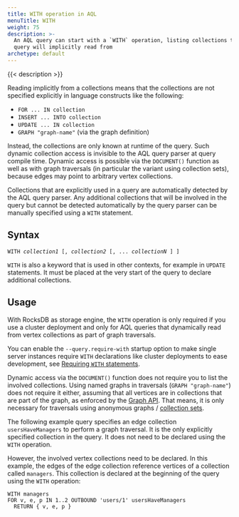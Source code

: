 ```yaml
---
title: WITH operation in AQL
menuTitle: WITH
weight: 75
description: >-
  An AQL query can start with a `WITH` operation, listing collections that the
  query will implicitly read from
archetype: default
---
```

{{< description >}}

Reading implicitly from a collections means that the collections are not
specified explicitly in language constructs like the following:

- `FOR ... IN collection`
- `INSERT ... INTO collection`
- `UPDATE ... IN collection`
- `GRAPH "graph-name"` (via the graph definition)

Instead, the collections are only known at runtime of the query. Such dynamic
collection access is invisible to the AQL query parser at query compile time.
Dynamic access is possible via the `DOCUMENT()` function as well as with
graph traversals (in particular the variant using collection sets), because
edges may point to arbitrary vertex collections.

Collections that are explicitly used in a query are automatically detected by
the AQL query parser. Any additional collections that will be involved in the
query but cannot be detected automatically by the query parser can be manually
specified using a `WITH` statement.

## Syntax

<pre><code>WITH <em>collection1</em> [, <em>collection2</em> [, ... <em>collectionN</em> ] ]</code></pre>

`WITH` is also a keyword that is used in other contexts, for example in `UPDATE`
statements. It must be placed at the very start of the query to declare
additional collections.

## Usage

With RocksDB as storage engine, the `WITH` operation is only required if you
use a cluster deployment and only for AQL queries that dynamically read from
vertex collections as part of graph traversals.

You can enable the `--query.require-with` startup option to make single server
instances require `WITH` declarations like cluster deployments to ease development,
see [Requiring `WITH` statements](../../components/arangodb-server/options.md#--queryrequire-with).

Dynamic access via the `DOCUMENT()` function does not require you to list the
involved collections. Using named graphs in traversals (`GRAPH "graph-name"`)
does not require it either, assuming that all vertices are in collections that
are part of the graph, as enforced by the [Graph API](../../develop/http/graphs/named-graphs.md).
That means, it is only necessary for traversals using anonymous graphs /
[collection sets](../graphs/traversals.md#working-with-collection-sets).

The following example query specifies an edge collection `usersHaveManagers`
to perform a graph traversal. It is the only explicitly specified collection in
the query. It does not need to be declared using the `WITH` operation.

However, the involved vertex collections need to be declared. In this example,
the edges of the edge collection reference vertices of a collection called
`managers`. This collection is declared at the beginning of the query using the
`WITH` operation:

```aql
WITH managers
FOR v, e, p IN 1..2 OUTBOUND 'users/1' usersHaveManagers
  RETURN { v, e, p }
```
